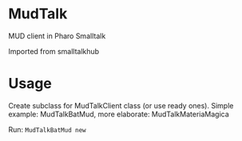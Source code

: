 # MudTalk
MUD client in Pharo Smalltalk

Imported from smalltalkhub

# Usage
Create subclass for MudTalkClient class (or use ready ones). Simple example: MudTalkBatMud, more elaborate: MudTalkMateriaMagica

Run: `MudTalkBatMud new`
